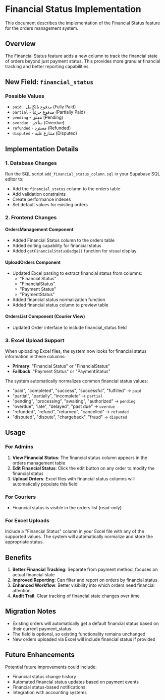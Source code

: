 # Financial Status Implementation

This document describes the implementation of the Financial Status feature for the orders management system.

## Overview

The Financial Status feature adds a new column to track the financial state of orders beyond just payment status. This provides more granular financial tracking and better reporting capabilities.

## New Field: `financial_status`

### Possible Values
- `paid` - مدفوع بالكامل (Fully Paid)
- `partial` - مدفوع جزئياً (Partially Paid)
- `pending` - معلق (Pending)
- `overdue` - متأخر (Overdue)
- `refunded` - مسترد (Refunded)
- `disputed` - متنازع عليه (Disputed)

## Implementation Details

### 1. Database Changes
Run the SQL script `add_financial_status_column.sql` in your Supabase SQL editor to:
- Add the `financial_status` column to the orders table
- Add validation constraints
- Create performance indexes
- Set default values for existing orders

### 2. Frontend Changes

#### OrdersManagement Component
- Added Financial Status column to the orders table
- Added editing capability for financial status
- Added `getFinancialStatusBadge()` function for visual display

#### UploadOrders Component
- Updated Excel parsing to extract financial status from columns:
  - "Financial Status"
  - "FinancialStatus" 
  - "Payment Status"
  - "PaymentStatus"
- Added financial status normalization function
- Added financial status column to preview table

#### OrdersList Component (Courier View)
- Updated Order interface to include financial_status field

### 3. Excel Upload Support

When uploading Excel files, the system now looks for financial status information in these columns:
- **Primary**: "Financial Status" or "FinancialStatus"
- **Fallback**: "Payment Status" or "PaymentStatus"

The system automatically normalizes common financial status values:
- "paid", "completed", "success", "successful", "fulfilled" → `paid`
- "partial", "partially", "incomplete" → `partial`
- "pending", "processing", "awaiting", "authorized" → `pending`
- "overdue", "late", "delayed", "past due" → `overdue`
- "refunded", "refund", "returned", "cancelled" → `refunded`
- "disputed", "dispute", "chargeback", "fraud" → `disputed`

## Usage

### For Admins
1. **View Financial Status**: The financial status column appears in the orders management table
2. **Edit Financial Status**: Click the edit button on any order to modify the financial status
3. **Upload Orders**: Excel files with financial status columns will automatically populate this field

### For Couriers
- Financial status is visible in the orders list (read-only)

### For Excel Uploads
Include a "Financial Status" column in your Excel file with any of the supported values. The system will automatically normalize and store the appropriate status.

## Benefits

1. **Better Financial Tracking**: Separate from payment method, focuses on actual financial state
2. **Improved Reporting**: Can filter and report on orders by financial status
3. **Enhanced Workflow**: Better visibility into which orders need financial attention
4. **Audit Trail**: Clear tracking of financial state changes over time

## Migration Notes

- Existing orders will automatically get a default financial status based on their current payment_status
- The field is optional, so existing functionality remains unchanged
- New orders uploaded via Excel will include financial status if provided

## Future Enhancements

Potential future improvements could include:
- Financial status change history
- Automated financial status updates based on payment events
- Financial status-based notifications
- Integration with accounting systems
